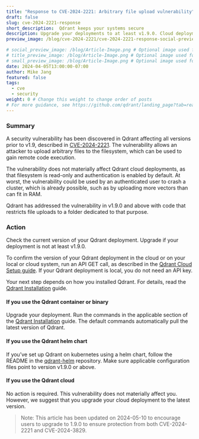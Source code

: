 ```yaml
---
title: "Response to CVE-2024-2221: Arbitrary file upload vulnerability"
draft: false
slug: cve-2024-2221-response
short_description:  Qdrant keeps your systems secure
description: Upgrade your deployments to at least v1.9.0. Cloud deployments not materially affected.
preview_image: /blog/cve-2024-2221/cve-2024-2221-response-social-preview.png

# social_preview_image: /blog/Article-Image.png # Optional image used for link previews
# title_preview_image: /blog/Article-Image.png # Optional image used for blog post title
# small_preview_image: /blog/Article-Image.png # Optional image used for small preview in the list of blog posts
date: 2024-04-05T13:00:00-07:00
author: Mike Jang
featured: false
tags:
  - cve
  - security
weight: 0 # Change this weight to change order of posts
# For more guidance, see https://github.com/qdrant/landing_page?tab=readme-ov-file#blog
---
```


### Summary

A security vulnerability has been discovered in Qdrant affecting all versions
prior to v1.9, described in [CVE-2024-2221](https://cve.mitre.org/cgi-bin/cvename.cgi?name=CVE-2024-2221).
The vulnerability allows an attacker to upload arbitrary files to the
filesystem, which can be used to gain remote code execution.

The vulnerability does not materially affect Qdrant cloud deployments, as that
filesystem is read-only and authentication is enabled by default. At worst,
the vulnerability could be used by an authenticated user to crash a cluster,
which is already possible, such as by uploading more vectors than can fit in RAM.

Qdrant has addressed the vulnerability in v1.9.0 and above with code that
restricts file uploads to a folder dedicated to that purpose.

### Action

Check the current version of your Qdrant deployment. Upgrade if your deployment
is not at least v1.9.0.

To confirm the version of your Qdrant deployment in the cloud or on your local
or cloud system, run an API GET call, as described in the [Qdrant Cloud Setup
guide](/documentation/cloud/authentication/#test-cluster-access).
If your Qdrant deployment is local, you do not need an API key.

Your next step depends on how you installed Qdrant. For details, read the
[Qdrant Installation](/documentation/guides/installation/)
guide.

#### If you use the Qdrant container or binary

Upgrade your deployment. Run the commands in the applicable section of the
[Qdrant Installation](/documentation/guides/installation/)
guide. The default commands automatically pull the latest version of Qdrant.

#### If you use the Qdrant helm chart

If you’ve set up Qdrant on kubernetes using a helm chart, follow the README in
the [qdrant-helm](https://github.com/qdrant/qdrant-helm/tree/main?tab=readme-ov-file#upgrading) repository.
Make sure applicable configuration files point to version v1.9.0 or above.

#### If you use the Qdrant cloud

No action is required. This vulnerability does not materially affect you. However, we suggest that you upgrade your cloud deployment to the latest version.

> Note: This article has been updated on 2024-05-10 to encourage users to upgrade to 1.9.0 to ensure protection from both CVE-2024-2221 and CVE-2024-3829.
